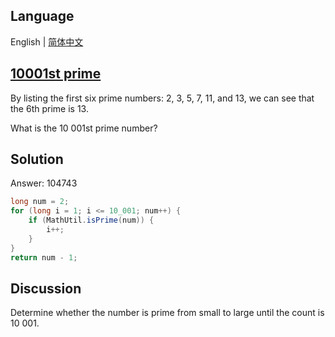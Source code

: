 ## Language

English | [简体中文](README-zh_CN.md)

## [10001st prime](https://projecteuler.net/problem=7)

By listing the first six prime numbers: 2, 3, 5, 7, 11, and 13, we can see that the 6th prime is 13.

What is the 10 001st prime number?

## Solution

Answer: 104743

```java
long num = 2;
for (long i = 1; i <= 10_001; num++) {
	if (MathUtil.isPrime(num)) {
		i++;
	}
}
return num - 1;
```

## Discussion

Determine whether the number is prime from small to large until the count is 10 001.
